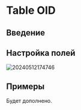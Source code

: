 # Table OID

## Введение

## Настройка полей

![20240512174746](https://static-docs.nocobase.com/20240512174746.png)

## Примеры

Будет дополнено.